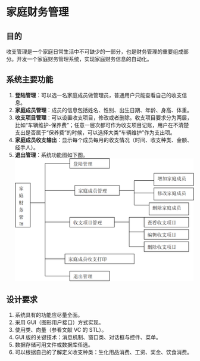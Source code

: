 # 家庭财务管理

## 目的

收支管理是一个家庭日常生活中不可缺少的一部分，也是财务管理的重要组成部分。开发一个家庭财务管理系统，实现家庭财务信息的自动化。

## 系统主要功能

1. **登陆管理**：可以选一名家庭成员做管理员，普通用户只能查看自己的收支信息。
2. **家庭成员管理**：成员的信息包括姓名、性别、出生日期、年龄、身高、体重。
3. **收支项目管理**：可以设置收支项目，修改或者删除。收支项目要求分为两层，比如“车辆维护-保养费”；任意一层次都可作为收支项目记账，用户在不清楚支出是否属于“保养费”的时候，可以选择大类“车辆维护”作为支出项。
4. **家庭成员收支输出**：显示每个成员每月的收支情况（时间、收支种类、金额、经手人）。
5. **退出管理**：系统功能图如下图。
   ![系统功能图](src/assets/functions.png)

## 设计要求

1. 系统具有的功能应尽量全面。
2. 采用 GUI（图形用户接口）方式实现。
3. 使用类、向量（参看文献 VC 的 STL）。
4. GUI 版的关键技术：消息机制、窗口类、对话框与控件、菜单。
5. 数据存储可用文件或数据库任选。
6. 可以根据自己的了解定义收支种类：生化用品消费、工资、奖金、饮食消费。

